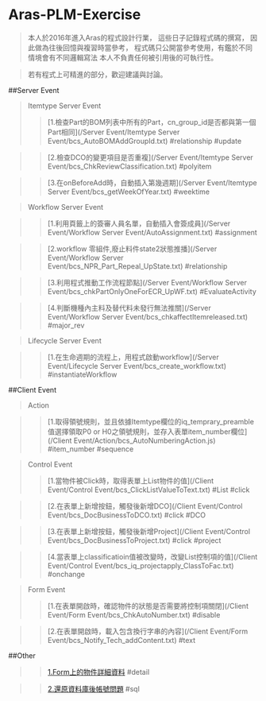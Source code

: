 # Aras-PLM-Exercise
>本人於2016年進入Aras的程式設計行業，
>這些日子記錄程式碼的撰寫，
>因此做為往後回憶與複習時當參考，
>程式碼只公開當參考使用，有鑑於不同情境會有不同邏輯寫法
>本人不負責任何被引用後的可執行性。

>若有程式上可精進的部分，歡迎建議與討論。

##Server Event
>Itemtype Server Event
>>[1.檢查Part的BOM列表中所有的Part，cn_group_id是否都與第一個Part相同](/Server Event/Itemtype Server Event/bcs_AutoBOMAddGroupId.txt) #relationship #update

>>[2.檢查DCO的變更項目是否重複](/Server Event/Itemtype Server Event/bcs_ChkReviewClassification.txt) #polyitem

>>[3.在onBeforeAdd時，自動插入第幾週期](/Server Event/Itemtype Server Event/bcs_getWeekOfYear.txt) #weektime

>Workflow Server Event

>>[1.利用頁籤上的簽審人員名單，自動插入會簽成員](/Server Event/Workflow Server Event/AutoAssignment.txt) #assignment

>>[2.workflow 零組件,廢止料件state2狀態推播](/Server Event/Workflow Server Event/bcs_NPR_Part_Repeal_UpState.txt) #relationship

>>[3.利用程式推動工作流程節點](/Server Event/Workflow Server Event/bcs_chkPartOnlyOneForECR_UpWF.txt) #EvaluateActivity

>>[4.判斷機種內主料及替代料未發行無法推關](/Server Event/Workflow Server Event/bcs_chkaffectItemreleased.txt) #major_rev 

>Lifecycle Server Event

>>[1.在生命週期的流程上，用程式啟動workflow](/Server Event/Lifecycle Server Event/bcs_create_workflow.txt) #instantiateWorkflow


##Client Event
>Action

>>[1.取得領號規則，並且依據Itemtype欄位的iq_temprary_preamble值選擇領取P0 or H0之領號規則，並存入表單item_number欄位](/Client Event/Action/bcs_AutoNumberingAction.js) #item_number #sequence

>Control Event
>>[1.當物件被Click時，取得表單上List物件的值](/Client Event/Control Event/bcs_ClickListValueToText.txt) #List #click

>>[2.在表單上新增按鈕，觸發後新增DCO](/Client Event/Control Event/bcs_DocBusinessToDCO.txt) #click #DCO

>>[3.在表單上新增按鈕，觸發後新增Project](/Client Event/Control Event/bcs_DocBusinessToProject.txt) #click #project

>>[4.當表單上classificatioin值被改變時，改變List控制項的值](/Client Event/Control Event/bcs_iq_projectapply_ClassToFac.txt) #onchange 

>Form Event
>>[1.在表單開啟時，確認物件的狀態是否需要將控制項關閉](/Client Event/Form Event/bcs_ChkAutoNumber.txt) #disable

>>[2.在表單開啟時，載入包含換行字串的內容](/Client Event/Form Event/bcs_Notify_Tech_addContent.txt) #text

##Other
>>[1.Form上的物件詳細資料](/other/item_info.txt) #detail

>>[2.還原資料庫後帳號問題](/other/還原資料庫後帳號問題.txt) #sql
